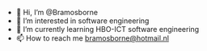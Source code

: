 - 👋 Hi, I’m @Bramosborne
- 👀 I’m interested in software engineering
- 🌱 I’m currently learning HBO-ICT software engineering
- 📫 How to reach me bramosborne@hotmail.nl

<!---
Bramosborne/Bramosborne is a ✨ special ✨ repository because its `README.md` (this file) appears on your GitHub profile.
You can click the Preview link to take a look at your changes.
--->
